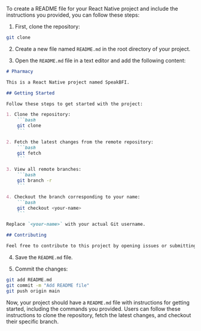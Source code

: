 To create a README file for your React Native project and include the instructions you provided, you can follow these steps:

1. First, clone the repository:
```bash
git clone 
```

2. Create a new file named `README.md` in the root directory of your project.

3. Open the `README.md` file in a text editor and add the following content:

```markdown
# Pharmacy

This is a React Native project named SpeakBFI.

## Getting Started

Follow these steps to get started with the project:

1. Clone the repository:
    ```bash
    git clone 
    ```

2. Fetch the latest changes from the remote repository:
    ```bash
    git fetch
    ```

3. View all remote branches:
    ```bash
    git branch -r
    ```

4. Checkout the branch corresponding to your name:
    ```bash
    git checkout <your-name>
    ```

Replace `<your-name>` with your actual Git username.

## Contributing

Feel free to contribute to this project by opening issues or submitting pull requests.

```

4. Save the `README.md` file.

5. Commit the changes:
```bash
git add README.md
git commit -m "Add README file"
git push origin main
```

Now, your project should have a `README.md` file with instructions for getting started, including the commands you provided. Users can follow these instructions to clone the repository, fetch the latest changes, and checkout their specific branch.
